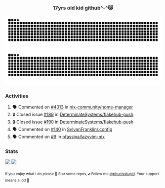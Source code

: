 <h3 align="center">17yrs old kid github^-^😻</h3>

![GitHub Contribution Grid Snake (Dark)](https://raw.githubusercontent.com/phucisstupid/phucisstupid/output/catppuccin-mocha.svg#gh-dark-mode-only)
![GitHub Contribution Grid Snake (Light)](https://raw.githubusercontent.com/phucisstupid/phucisstupid/output/github-contribution-grid-snake.svg#gh-light-mode-only)

### Activities

<!--START_SECTION:activity-->
1. 🗣 Commented on [#4313](https://github.com/nix-community/home-manager/issues/4313#issuecomment-3356583205) in [nix-community/home-manager](https://github.com/nix-community/home-manager)
2. 🔒 Closed issue [#189](https://github.com/DeterminateSystems/flakehub-push/issues/189) in [DeterminateSystems/flakehub-push](https://github.com/DeterminateSystems/flakehub-push)
3. 🔒 Closed issue [#190](https://github.com/DeterminateSystems/flakehub-push/issues/190) in [DeterminateSystems/flakehub-push](https://github.com/DeterminateSystems/flakehub-push)
4. 🗣 Commented on [#140](https://github.com/SylvanFranklin/.config/issues/140#issuecomment-3355389763) in [SylvanFranklin/.config](https://github.com/SylvanFranklin/.config)
5. 🗣 Commented on [#9](https://github.com/pfassina/lazyvim-nix/issues/9#issuecomment-3354606619) in [pfassina/lazyvim-nix](https://github.com/pfassina/lazyvim-nix)
<!--END_SECTION:activity-->

### Stats

<div>
  <img width=400 src="https://github-readme-stats.vercel.app/api?username=phucisstupid&show_icons=true&theme=catppuccin_mocha"/>
  <img width=400 src="https://github-readme-stats.vercel.app/api/top-langs?username=phucisstupid&layout=compact&theme=catppuccin_mocha&card_width=395"/>
</div>

<sub>If you enjoy what I do please 🌟 Star some repos, 💕 Follow me [@phucisstupid](https://github.com/phucisstupid). Your support means a lot! 🥰
